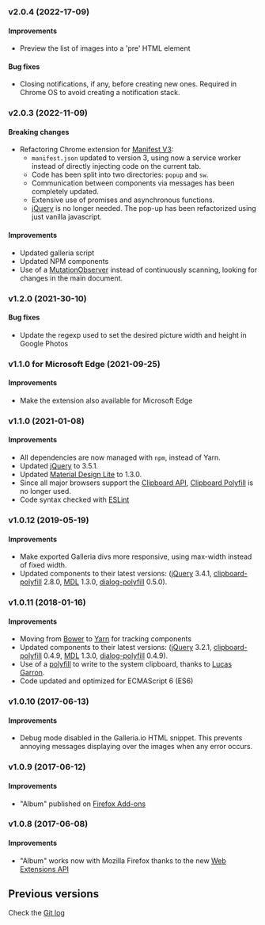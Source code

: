 ### v2.0.4 (2022-17-09)
#### Improvements
- Preview the list of images into a 'pre' HTML element 

#### Bug fixes
- Closing notifications, if any, before creating new ones. Required in Chrome OS to avoid creating a notification stack.

### v2.0.3 (2022-11-09)
#### Breaking changes
- Refactoring Chrome extension for [Manifest V3](https://developer.chrome.com/docs/extensions/mv3/intro/):
  - `manifest.json` updated to version 3, using now a service worker instead of directly injecting code on the current tab.
  - Code has been split into two directories: `popup` and `sw`.
  - Communication between components via messages has been completely updated.
  - Extensive use of promises and asynchronous functions.
  - [jQuery](https://jquery.com/) is no longer needed. The pop-up has been refactorized using just vanilla javascript.

#### Improvements
- Updated galleria script
- Updated NPM components
- Use of a [MutationObserver](https://developer.mozilla.org/en-US/docs/Web/API/MutationObserver) instead of continuously scanning, looking for changes in the main document.

### v1.2.0 (2021-30-10)
#### Bug fixes
- Update the regexp used to set the desired picture width and height in Google Photos

### v1.1.0 for Microsoft Edge (2021-09-25)
#### Improvements
- Make the extension also available for Microsoft Edge

### v1.1.0 (2021-01-08)
#### Improvements
- All dependencies are now managed with `npm`, instead of Yarn.
- Updated [jQuery](https://www.npmjs.com/package/jquery) to 3.5.1.
- Updated [Material Design Lite](https://www.npmjs.com/package/material-design-lite) to 1.3.0.
- Since all major browsers support the [Clipboard API](https://developer.mozilla.org/en-US/docs/Web/API/Clipboard), [Clipboard Polyfill](https://www.npmjs.com/package/clipboard-polyfill) is no longer used.
- Code syntax checked with [ESLint](https://eslint.org/)

### v1.0.12 (2019-05-19)
#### Improvements
- Make exported Galleria divs more responsive, using max-width instead of fixed width.
- Updated components to their latest versions: ([jQuery](https://jquery.com/) 3.4.1, [clipboard-polyfill](https://github.com/lgarron/clipboard-polyfill) 2.8.0, [MDL](https://getmdl.io/) 1.3.0, [dialog-polyfill](https://github.com/GoogleChrome/dialog-polyfill) 0.5.0).


### v1.0.11 (2018-01-16)
#### Improvements
- Moving from [Bower](https://bower.io) to [Yarn](https://yarnpkg.com/) for tracking components
- Updated components to their latest versions: ([jQuery](https://jquery.com/) 3.2.1, [clipboard-polyfill](https://github.com/lgarron/clipboard-polyfill) 0.4.9, [MDL](https://getmdl.io/) 1.3.0, [dialog-polyfill](https://github.com/GoogleChrome/dialog-polyfill) 0.4.9).
- Use of a [polyfill](https://github.com/lgarron/clipboard-polyfill) to write to the system clipboard, thanks to [Lucas Garron](https://github.com/lgarron).
- Code updated and optimized for ECMAScript 6 (ES6)

### v1.0.10 (2017-06-13)
#### Improvements
- Debug mode disabled in the Galleria.io HTML snippet. This prevents annoying messages displaying over the images when any error occurs.

### v1.0.9 (2017-06-12)
#### Improvements
- "Album" published on [Firefox Add-ons](https://addons.mozilla.org/firefox/addon/photo-album/)

### v1.0.8 (2017-06-08)
#### Improvements
- "Album" works now with Mozilla Firefox thanks to the new [Web Extensions API](https://developer.mozilla.org/en-US/Add-ons/WebExtensions)

## Previous versions
Check the [Git log](https://github.com/projectestac/album/commits/master?after=ad9de151d0943788c660a4d49280482b0d20aa84+0)
